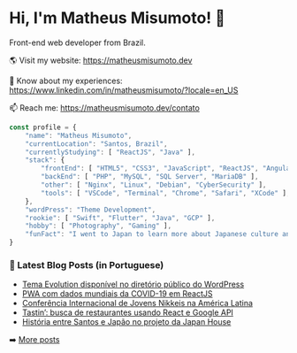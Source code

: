 # Hi, I'm Matheus Misumoto! 👋

Front-end web developer from Brazil.

🌎 Visit my website: https://matheusmisumoto.dev

📄 Know about my experiences: https://www.linkedin.com/in/matheusmisumoto/?locale=en_US

📫 Reach me: https://matheusmisumoto.dev/contato

```javascript
const profile = {
	"name": "Matheus Misumoto",
	"currentLocation": "Santos, Brazil",
	"currentlyStudying": [ "ReactJS", "Java" ],
	"stack": { 
		"frontEnd": [ "HTML5", "CSS3", "JavaScript", "ReactJS", "Angular", "SEO" ],
		"backEnd": [ "PHP", "MySQL", "SQL Server", "MariaDB" ],
		"other": [ "Nginx", "Linux", "Debian", "CyberSecurity" ],
		"tools": [ "VSCode", "Terminal", "Chrome", "Safari", "XCode" ],
	},
	"wordPress": "Theme Development",
	"rookie": [ "Swift", "Flutter", "Java", "GCP" ],
	"hobby": [ "Photography", "Gaming" ],
	"funFact": "I went to Japan to learn more about Japanese culture and diplomacy"
}
```

### 📕 Latest Blog Posts (in Portuguese)
<!-- BLOG-POST-LIST:START -->
- [Tema Evolution disponível no diretório público do WordPress](https://matheusmisumoto.dev/portfolio/the-evolution-wordpress-theme.html)
- [PWA com dados mundiais da COVID-19 em ReactJS](https://matheusmisumoto.dev/tecnologia/desenvolvimento-web/covid19-stats-reactjs.html)
- [Conferência Internacional de Jovens Nikkeis na América Latina](https://matheusmisumoto.dev/cultura-japonesa/conferencia-jovens-nikkeis-america-latina.html)
- [Tastin’: busca de restaurantes usando React e Google API](https://matheusmisumoto.dev/tecnologia/desenvolvimento-web/tastin-restaurant-finder-react-google-api.html)
- [História entre Santos e Japão no projeto da Japan House](https://matheusmisumoto.dev/cultura-japonesa/historia-santos-japan-house-sao-paulo.html)
<!-- BLOG-POST-LIST:END -->

➡️ [More posts](https://matheusmisumoto.dev/blog)
